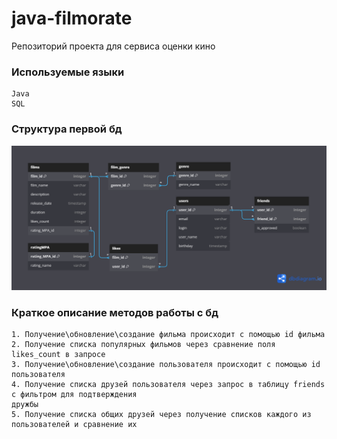 # java-filmorate
Репозиторий проекта для сервиса оценки кино
### Используемые языки
    Java
    SQL
### Структура первой бд 
![](db_picture/db.png)
### Краткое описание методов работы с бд
    1. Получение\обновление\создание фильма происходит с помощью id фильма
    2. Получение списка популярных фильмов через сравнение поля likes_count в запросе
    3. Получение\обновление\создание пользователя происходит с помощью id пользователя
    4. Получение списка друзей пользователя через запрос в таблицу friends с фильтром для подтверждения
    дружбы
    5. Получение списка общих друзей через получение списков каждого из пользователей и сравнение их

